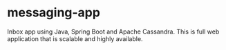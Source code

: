 # messaging-app
Inbox app using Java, Spring Boot and Apache Cassandra.  This is full web application that is scalable and highly available. 
